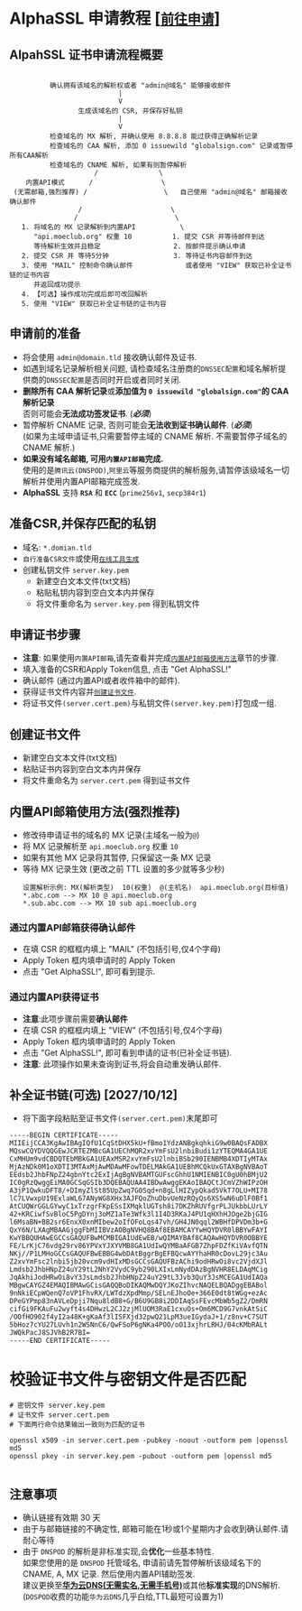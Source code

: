 # AlphaSSL 申请教程 [[`前往申请`](https://api.moeclub.org/SSL)]

## AlpahSSL 证书申请流程概要
```

          确认拥有该域名的解析权或者 "admin@域名" 能够接收邮件
                           |
                           V
                 生成该域名的 CSR, 并保存好私钥
                           |
                           V
          检查域名的 MX 解析, 并确认使用 8.8.8.8 能过获得正确解析记录
          检查域名的 CAA 解析, 添加 0 issuewild "globalsign.com" 记录或暂停所有CAA解析
          检查域名的 CNAME 解析, 如果有则暂停解析
                     /               \
    内置API模式      /                 \
 (无需邮箱,强烈推荐) /                   \   自己使用 "admin@域名" 邮箱接收确认邮件
                 /                      \
                /                        \
   1. 将域名的 MX 记录解析到内置API           \
      "api.moeclub.org" 权重 10          1. 提交 CSR 并等待邮件到达
      等待解析生效并且稳定                  2. 按邮件提示确认申请
   2. 提交 CSR 并 等待5分钟                3. 等待证书内容邮件到达
   3. 使用 "MAIL" 控制命令确认邮件             或者使用 "VIEW" 获取已补全证书链的证书内容
      并返回成功提示
   4. 【可选】操作成功完成后即可改回解析
   5. 使用 "VIEW" 获取已补全证书链的证书内容

```

## 申请前的准备
- 将会使用 `admin@domain.tld` 接收确认邮件及证书.
- 如遇到域名记录解析相关问题, 请检查域名注册商的`DNSSEC配置`和域名解析提供商的`DNSSEC配置`是否同时开启或者同时关闭.
- **删除所有 CAA 解析记录**或**添加值为 `0 issuewild "globalsign.com"`的 CAA 解析记录**       
  否则可能会**无法成功签发证书**. (***必须***)
- 暂停解析 CNAME 记录, 否则可能会**无法收到证书确认邮件**. (***必须***)      
  (如果为主域申请证书,只需要暂停主域的 CNAME 解析. 不需要暂停子域名的 CNAME 解析.)
- **如果没有域名邮箱, 可用`内置API邮箱`完成.**    
  使用的是`腾讯云(DNSPOD)`,`阿里云`等服务商提供的解析服务,请暂停该级域名一切解析并使用内置API邮箱完成签发.
- **AlphaSSL** 支持 **`RSA`** 和 **`ECC`** (`prime256v1`, `secp384r1`)

## 准备CSR,并保存匹配的私钥
- 域名: `*.domian.tld`
- `自行准备CSR文件`或使用[`在线工具生成`](https://api.moeclub.org/SSL/CSR)
- 创建私钥文件 `server.key.pem`
   - 新建空白文本文件(txt文档)
   - 粘贴私钥内容到空白文本内并保存
   - 将文件重命名为 `server.key.pem` 得到私钥文件

## 申请证书步骤
- **注意**: 如果使用`内置API邮箱`,请先查看并完成[`内置API邮箱使用方法`](https://github.com/MoeClub/AlphaSSL/blob/master/README.md#%E5%86%85%E7%BD%AEapi%E9%82%AE%E7%AE%B1%E4%BD%BF%E7%94%A8%E6%96%B9%E6%B3%95)章节的步骤.
- 填入准备的CSR和Apply Token信息, 点击 "Get AlphaSSL!"
- 确认邮件 (通过内置API或者收件箱中的邮件).
- 获得证书文件内容并[`创建证书文件`](https://github.com/MoeClub/AlphaSSL#%E5%88%9B%E5%BB%BA%E8%AF%81%E4%B9%A6%E6%96%87%E4%BB%B6).
- 将证书文件`(server.cert.pem)`与私钥文件`(server.key.pem)`打包成一组.

## 创建证书文件
- 新建空白文本文件(txt文档)
- 粘贴证书内容到空白文本内并保存
- 将文件重命名为 `server.cert.pem` 得到证书文件

## 内置API邮箱使用方法(强烈推荐)
- 修改待申请证书的域名的 MX 记录(主域名一般为`@`)
- 将 MX 记录解析至 `api.moeclub.org` 权重 `10` 
- 如果有其他 MX 记录将其暂停, 只保留这一条 MX 记录
- 等待 MX 记录生效 (更改之前 TTL 设置的多少就等多少秒)
  ```
  设置解析示例: MX(解析类型)  10(权重)  @(主机名)  api.moeclub.org(目标值)
  *.abc.com --> MX 10 @ api.moeclub.org     
  *.sub.abc.com --> MX 10 sub api.moeclub.org
  ```

### 通过内置API邮箱获得确认邮件
  - 在填 CSR 的框框内填上 "MAIL" (不包括引号,仅4个字母)
  - Apply Token 框内填申请时的 Apply Token
  - 点击 "Get AlphaSSL!", 即可看到提示.
  
### 通过内置API获得证书
  - **注意**:此项步骤前需要**确认邮件**
  - 在填 CSR 的框框内填上 "VIEW" (不包括引号,仅4个字母)
  - Apply Token 框内填申请时的 Apply Token
  - 点击 "Get AlphaSSL!", 即可看到申请的证书(已补全证书链).
  - **注意**: 此项操作如果未查询到证书,将会自动重发确认邮件.


## 补全证书链(可选) [2027/10/12]
- 将下面字段粘贴至证书文件`(server.cert.pem)`末尾即可
```
-----BEGIN CERTIFICATE-----
MIIEijCCA3KgAwIBAgIQfU1CqStDHX5kU+fBmo1YdzANBgkqhkiG9w0BAQsFADBX
MQswCQYDVQQGEwJCRTEZMBcGA1UEChMQR2xvYmFsU2lnbiBudi1zYTEQMA4GA1UE
CxMHUm9vdCBDQTEbMBkGA1UEAxMSR2xvYmFsU2lnbiBSb290IENBMB4XDTIyMTAx
MjAzNDk0M1oXDTI3MTAxMjAwMDAwMFowTDELMAkGA1UEBhMCQkUxGTAXBgNVBAoT
EEdsb2JhbFNpZ24gbnYtc2ExIjAgBgNVBAMTGUFscGhhU1NMIENBIC0gU0hBMjU2
IC0gRzQwggEiMA0GCSqGSIb3DQEBAQUAA4IBDwAwggEKAoIBAQCtJCmVZhWIPzOH
A3jP1QwkuDFT8/+DImyZlSt85UpZwq7G0Sqd+n8gLlHIZypQkad5VkT7OLU+MI78
lC7LVwxpU19ExlaWL67ANyWG8XHx3AJFQoZhuDbvUeNzRQyQs6XS5wN6uDlF0Bf1
AtCUQWrGGLGYwyC1xTrzgrFKpESsIXMqklUGTsh8i7DKZhRUVfgrPLJUkbbLUrLY
42+KRCiwfSvBloC5PgDYnj3oMZ1aTe3Wfk3l1I4D3RKaJ4PU1qHXhHJOge2bjGIG
l6MsaBN+BB2sr6EnxX0xnMIbew2oIfOFoLqs47vh/GH4JN0qql2WBHfDPVDm3b+G
QxY6N/LXAgMBAAGjggFbMIIBVzAOBgNVHQ8BAf8EBAMCAYYwHQYDVR0lBBYwFAYI
KwYBBQUHAwEGCCsGAQUFBwMCMBIGA1UdEwEB/wQIMAYBAf8CAQAwHQYDVR0OBBYE
FE/LrKjC76vdg29rv86YPVxYJXYVMB8GA1UdIwQYMBaAFGB7ZhpFDZfKiVAvfQTN
NKj//P1LMHoGCCsGAQUFBwEBBG4wbDAtBggrBgEFBQcwAYYhaHR0cDovL29jc3Au
Z2xvYmFsc2lnbi5jb20vcm9vdHIxMDsGCCsGAQUFBzAChi9odHRwOi8vc2VjdXJl
Lmdsb2JhbHNpZ24uY29tL2NhY2VydC9yb290LXIxLmNydDAzBgNVHR8ELDAqMCig
JqAkhiJodHRwOi8vY3JsLmdsb2JhbHNpZ24uY29tL3Jvb3QuY3JsMCEGA1UdIAQa
MBgwCAYGZ4EMAQIBMAwGCisGAQQBoDIKAQMwDQYJKoZIhvcNAQELBQADggEBABol
9nNkiECpWQenQ7oVP1FhvRX/LWTdzXpdMmp/SELnEJhoOe+366E0dt8tWGg+ezAc
DPeGYPmp83nAVLeDpji7Nqu8ldB8+G/B6U9GB8i2DDIAqSsFEvcMbWb5gZ2/DmRN
cifGi9FKAuFu2wyft4s4DHwzL2CJ2zjMlUOM3RaE1cxuOs+Om6MCD9G7vnkAtSiC
/OOfHO902f4yI2a48K+gKaAf3lISFXjd32pwQ21LpM3ueIGydaJ+1/z8nv+C7SUT
5bHoz7cYU27LUvh1n2WSNnC6/QwFSoP6gNKa4POO/oO13xjhrLRHJ/04cKMbRALt
JWQkPacJ8SJVhB2R7BI=
-----END CERTIFICATE-----
```

# 校验证书文件与密钥文件是否匹配
```
# 密钥文件 server.key.pem
# 证书文件 server.cert.pem
# 下面两行命令结果输出一致则为匹配的证书

openssl x509 -in server.cert.pem -pubkey -noout -outform pem |openssl md5
openssl pkey -in server.key.pem -pubout -outform pem |openssl md5


```
  

## 注意事项
- 确认链接有效期 30 天
- 由于与邮箱链接的不确定性, 邮箱可能在1秒或1个星期内才会收到确认邮件.请耐心等待     
- 由于 `DNSPOD` 的解析是非标准实现,会**优化**一些基本特性.     
  如果您使用的是 `DNSPOD` 托管域名, 申请前请先暂停解析该级域名下的 CNAME, A, MX 记录. 然后使用内置API辅助签发.         
  建议更换至[**华为云DNS(无需实名,无需手机号)**](https://www.huaweicloud.com/intl/zh-cn/)或其他**标准实现**的DNS解析. (`DOSPOD`收费的功能`华为云DNS`几乎白给,TTL最短可设置为1)
